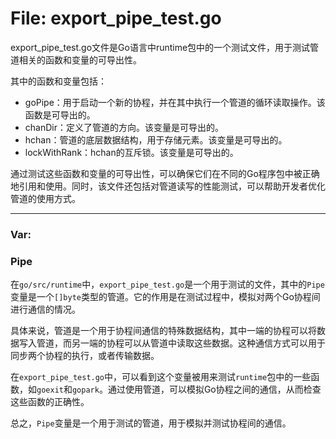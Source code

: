 # File: export_pipe_test.go

export_pipe_test.go文件是Go语言中runtime包中的一个测试文件，用于测试管道相关的函数和变量的可导出性。

其中的函数和变量包括：

- goPipe：用于启动一个新的协程，并在其中执行一个管道的循环读取操作。该函数是可导出的。
- chanDir：定义了管道的方向。该变量是可导出的。
- hchan：管道的底层数据结构，用于存储元素。该变量是可导出的。
- lockWithRank：hchan的互斥锁。该变量是可导出的。

通过测试这些函数和变量的可导出性，可以确保它们在不同的Go程序包中被正确地引用和使用。同时，该文件还包括对管道读写的性能测试，可以帮助开发者优化管道的使用方式。




---

### Var:

### Pipe

在`go/src/runtime`中，`export_pipe_test.go`是一个用于测试的文件，其中的`Pipe`变量是一个`[]byte`类型的管道。它的作用是在测试过程中，模拟对两个Go协程间进行通信的情况。

具体来说，管道是一个用于协程间通信的特殊数据结构，其中一端的协程可以将数据写入管道，而另一端的协程可以从管道中读取这些数据。这种通信方式可以用于同步两个协程的执行，或者传输数据。

在`export_pipe_test.go`中，可以看到这个变量被用来测试`runtime`包中的一些函数，如`goexit`和`gopark`。通过使用管道，可以模拟Go协程之间的通信，从而检查这些函数的正确性。

总之，`Pipe`变量是一个用于测试的管道，用于模拟并测试协程间的通信。



